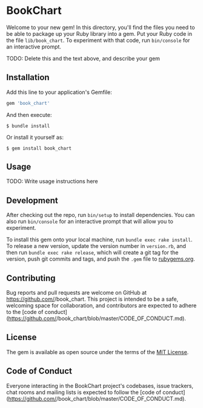 # BookChart

Welcome to your new gem! In this directory, you'll find the files you need to be able to package up your Ruby library into a gem. Put your Ruby code in the file `lib/book_chart`. To experiment with that code, run `bin/console` for an interactive prompt.

TODO: Delete this and the text above, and describe your gem

## Installation

Add this line to your application's Gemfile:

```ruby
gem 'book_chart'
```

And then execute:

    $ bundle install

Or install it yourself as:

    $ gem install book_chart

## Usage

TODO: Write usage instructions here

## Development

After checking out the repo, run `bin/setup` to install dependencies. You can also run `bin/console` for an interactive prompt that will allow you to experiment.

To install this gem onto your local machine, run `bundle exec rake install`. To release a new version, update the version number in `version.rb`, and then run `bundle exec rake release`, which will create a git tag for the version, push git commits and tags, and push the `.gem` file to [rubygems.org](https://rubygems.org).

## Contributing

Bug reports and pull requests are welcome on GitHub at https://github.com/<github username>/book_chart. This project is intended to be a safe, welcoming space for collaboration, and contributors are expected to adhere to the [code of conduct](https://github.com/<github username>/book_chart/blob/master/CODE_OF_CONDUCT.md).


## License

The gem is available as open source under the terms of the [MIT License](https://opensource.org/licenses/MIT).

## Code of Conduct

Everyone interacting in the BookChart project's codebases, issue trackers, chat rooms and mailing lists is expected to follow the [code of conduct](https://github.com/<github username>/book_chart/blob/master/CODE_OF_CONDUCT.md).
